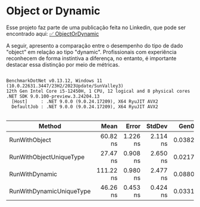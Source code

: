 # Object or Dynamic

Esse projeto faz parte de uma publicação feita no Linkedin, que pode ser encontrado aqui: [✅ ObjectOrDynamic](https://www.linkedin.com/posts/andreluizss_object-or-dynamic-activity-7187075162280714240-jaAw)

A seguir, apresento a comparação entre o desempenho do tipo de dado "object" em relação ao tipo "dynamic". Profissionais com experiência reconhecem de forma instintiva a diferença, no entanto, é importante destacar essa distinção por meio de métricas.

```

BenchmarkDotNet v0.13.12, Windows 11 (10.0.22631.3447/23H2/2023Update/SunValley3)
12th Gen Intel Core i5-12450H, 1 CPU, 12 logical and 8 physical cores
.NET SDK 9.0.100-preview.3.24204.13
  [Host]     : .NET 9.0.0 (9.0.24.17209), X64 RyuJIT AVX2
  DefaultJob : .NET 9.0.0 (9.0.24.17209), X64 RyuJIT AVX2


```
| Method                   | Mean      | Error    | StdDev   | Gen0   | Allocated |
|------------------------- |----------:|---------:|---------:|-------:|----------:|
| RunWithObject            |  60.82 ns | 1.226 ns | 2.114 ns | 0.0382 |     240 B |
| RunWithObjectUniqueType  |  27.47 ns | 0.908 ns | 2.650 ns | 0.0217 |     136 B |
| RunWithDynamic           | 111.22 ns | 0.980 ns | 2.477 ns | 0.0880 |     552 B |
| RunWithDynamicUniqueType |  46.26 ns | 0.453 ns | 0.424 ns | 0.0331 |     208 B |

